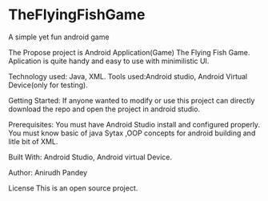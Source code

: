 # TheFlyingFishGame
A simple yet fun android game

The Propose project is Android Application(Game) The Flying Fish Game. Aplication is quite handy and easy to use with minimilistic UI.

Technology used: Java, XML. Tools used:Android studio, Android Virtual Device(only for testing).

Getting Started: If anyone wanted to modify or use this project can directly download the repo and open the project in android studio.

Prerequisites: You must have Android Studio install and configured properly. You must know basic of java Sytax ,OOP concepts for android 
building and litle bit of XML.

Built With: Android Studio, Android virtual Device.

Author: Anirudh Pandey

License This is an open source project.
